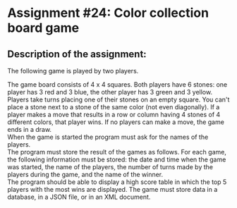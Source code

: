 # Assignment #24: Color collection board game  
## Description of the assignment:  
The following game is played by two players.  

The game board consists of 4 x 4 squares. Both players have 6 stones: one player has 3 red and 3 blue, the other player has 3 green and 3 yellow. 
Players take turns placing one of their stones on an empty square. You can't place a stone next to a stone of the same color (not even diagonally).
If a player makes a move that results in a row or column having 4 stones of 4 different colors, that player wins. If no players can make a move, the game ends in a draw.  
When the game is started the program must ask for the names of the players.  
The program must store the result of the games as follows. 
For each game, the following information must be stored: the date and time when the game was started, the name of the players, the number of turns made by the players during the game, and the name of the winner.  
The program should be able to display a high score table in which the top 5 players with the most wins are displayed. The game must store data in a database, in a JSON file, or in an XML document.
